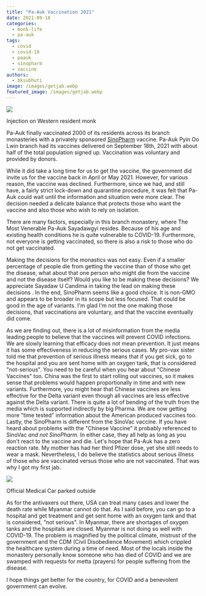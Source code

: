 ```yaml
---
title: "Pa-Auk Vaccination 2021"
date: 2021-09-18
categories: 
  - monk-life
  - pa-auk
tags: 
  - covid
  - covid-19
  - paauk
  - sinopharm
  - vaccine
authors: 
  - bksubhuti
image: /images/getjab.webp
featured_image: /images/getjab.webp
---
```


![](/images/getjab.webp)

Injection on Western resident monk

Pa-Auk finally vaccinated 2000 of its residents across its branch monasteries with a privately sponsored [SinoPharm](https://en.wikipedia.org/wiki/Sinopharm_BIBP_COVID-19_vaccine) vaccine. Pa-Auk Pyin Oo Lwin branch had its vaccines delivered on September 18th, 2021 with about half of the total population signed up. Vaccination was voluntary and provided by donors.

While it did take a long time for us to get the vaccine, the government did invite us for the vaccine back in April or May 2021. However, for various reason, the vaccine was declined. Furthermore, since we had, and still have, a fairly strict lock-down and quarantine procedure, it was felt that Pa-Auk could wait until the information and situation were more clear. The decision needed a delicate balance that protects those who want the vaccine and also those who wish to rely on isolation.

There are many factors, especially in this branch monastery, where The Most Venerable Pa-Auk Sayadawgyi resides. Because of his age and existing health conditions he is quite vulnerable to COVID-19. Furthermore, not everyone is getting vaccinated, so there is also a risk to those who do not get vaccinated.

Making the decisions for the monastics was not easy. Even if a smaller percentage of people die from getting the vaccine than of those who get the disease, what about that one person who might die from the vaccine and not the disease itself? Would you like to be making these decisions? We appreciate Sayadaw U Candima in taking the lead on making these decisions . In the end, SinoPharm seems like a good choice. It is non-GMO and appears to be broader in its scope but less focused. That could be good in the age of variants. I'm glad I'm not the one making those decisions, that vaccinations are voluntary, and that the vaccine eventually did come.

As we are finding out, there is a lot of misinformation from the media leading people to believe that the vaccines will prevent COVID infections. We are slowly learning that efficacy does not mean prevention. It just means it has some effectiveness in reducing the serious cases. My pro-vax sister told me that prevention of serious illness means that if you get sick, go to the hospital and you are sent home with an oxygen tank, that is considered "not-serious". You need to be careful when you hear about "Chinese Vaccines" too. China was the first to start rolling out vaccines, so it makes sense that problems would happen proportionally in time and with new variants. Furthermore, you might hear that Chinese vaccines are less effective for the Delta variant even though all vaccines are less effective against the Delta variant. There is quite a lot of bending of the truth from the media which is supported indirectly by big Pharma. We are now getting more "time tested" information about the American produced vaccines too. Lastly, the SinoPharm is different from the SinoVac vaccine. If you have heard about problems with the "Chinese Vaccine" it probably referenced to SinoVac _and not SinoPharm_. In either case, they all help as long as you don't react to the vaccine and die. Let's hope that Pa-Auk has a zero reaction rate. My mother has had her third Pfizer dose, yet she still needs to wear a mask. Nevertheless, I do believe the statistics about serious illness of those who are vaccinated versus those who are not vaccinated. That was why I got my first jab.

![](/images/medical-car.webp)

Official Medical Car parked outside

As for the antivaxers out there, USA can treat many cases and lower the death rate while Myanmar cannot do that. As I said before, you can go to a hospital and get treatment and get sent home with an oxygen tank and that is considered, "not serious". In Myanmar, there are shortages of oxygen tanks and the hospitals are closed. Myanmar is not doing so well with COVID-19. The problem is magnified by the political climate, mistrust of the government and the CDM (Civil Disobedience Movement) which crippled the healthcare system during a time of need. Most of the locals inside the monastery personally know someone who has died of COVID and we are swamped with requests for metta (prayers) for people suffering from the disease.

I hope things get better for the country, for COVID and a benevolent government can evolve.